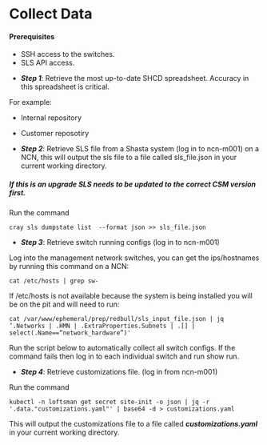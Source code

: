 # Collect Data 

#### Prerequisites 
- SSH access to the switches.
- SLS API access.

* ***Step 1***: Retrieve the most up-to-date SHCD spreadsheet. Accuracy in this spreadsheet is critical. 

For example: 
* Internal repository
* Customer reposotiry

* ***Step 2***: Retrieve SLS file from a Shasta system (log in to ncn-m001) on a NCN, this will output the sls file to a file called sls_file.json in your current working directory. 

##### If this is an upgrade SLS needs to be updated to the correct CSM version first.

Run the command  

```
cray sls dumpstate list  --format json >> sls_file.json   
```
 
* ***Step 3***: Retrieve switch running configs (log in to ncn-m001) 

Log into the management network switches, you can get the ips/hostnames by running this command on a NCN:   

```
cat /etc/hosts | grep sw- 
```

If /etc/hosts is not available because the system is being installed you will be on the pit and will need to run:  

```
cat /var/www/ephemeral/prep/redbull/sls_input_file.json | jq ‘.Networks | .HMN | .ExtraProperties.Subnets | .[] | select(.Name==“network_hardware”)' 
```

Run the script below to automatically collect all switch configs.  If the command fails then log in to each individual switch and run show run. 
 

* ***Step 4***: Retrieve customizations file. (log in from ncn-m001) 

Run the command  

```
kubectl -n loftsman get secret site-init -o json | jq -r '.data."customizations.yaml"' | base64 -d > customizations.yaml 
```
 
This will output the customizations file to a file called ***customizations.yaml*** in your current working directory. 